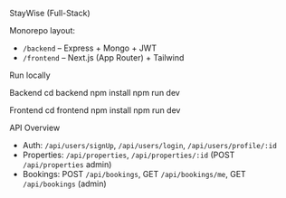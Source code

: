 StayWise (Full-Stack)

Monorepo layout:
- `/backend` – Express + Mongo + JWT
- `/frontend` – Next.js (App Router) + Tailwind

Run locally

Backend
cd backend
npm install
npm run dev

Frontend
cd frontend
npm install
npm run dev

API Overview
- Auth: `/api/users/signUp`, `/api/users/login`, `/api/users/profile/:id`
- Properties: `/api/properties`, `/api/properties/:id` (POST `/api/properties` admin)
- Bookings: POST `/api/bookings`, GET `/api/bookings/me`, GET `/api/bookings` (admin)

